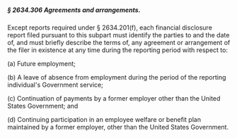 ##### § 2634.306 Agreements and arrangements. #####

Except reports required under § 2634.201(f), each financial disclosure report filed pursuant to this subpart must identify the parties to and the date of, and must briefly describe the terms of, any agreement or arrangement of the filer in existence at any time during the reporting period with respect to:

(a) Future employment;

(b) A leave of absence from employment during the period of the reporting individual's Government service;

(c) Continuation of payments by a former employer other than the United States Government; and

(d) Continuing participation in an employee welfare or benefit plan maintained by a former employer, other than the United States Government.
